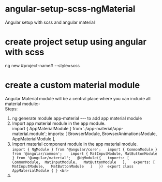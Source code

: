 # angular-setup-scss-ngMaterial
  Angular setup with scss and angular material
# create project setup using angular with scss
   ng new #project-name# --style=scss
# create a custom material module
Angular Material module will be a central place where you can include all material module:- <br>
 Steps:
 1. ng generate module app-material   --- to add app material module
 2. Import app material module in the app module. <br>
    import { AppMaterialModule } from './app-material/app-material.module';
     imports: [
    BrowserModule,
    BrowserAnimationsModule,
    AppMaterialModule
    ], <br>
 3. Import material component module in the app material module. <br>
           `
            import { NgModule } from '@angular/core';  
            import { CommonModule } from '@angular/common';   
            import { MatInputModule, MatButtonModule } from '@angular/material';  
          @NgModule({  
            imports: [ 
              CommonModule, 
              MatInputModule,  
              MatButtonModule  
            ],  
            exports: [  
              MatInputModule,  
              MatButtonModule  
            ]  
          }) 
          export class AppMaterialModule { } <br>
            `
 4.  
 
   
